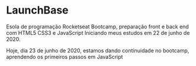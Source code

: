# LaunchBase
Esola de programação Rocketseat
Bootcamp, preparação front e back end com HTML5 CSS3 e JavaScript
Iniciando meus estudos em 22 de junho de 2020.

Hoje, dia 23 de junho de 2020, estamos dando continuidade no bootcamp,
aprendendo os primeiros passos em JavaScript


